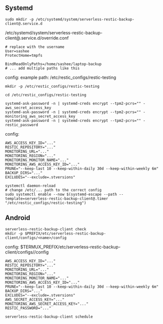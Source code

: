 ## Systemd

```
sudo mkdir -p /etc/systemd/system/serverless-restic-backup-client@.service.d
```

/etc/systemd/system/serverless-restic-backup-client@.service.d/override.conf

```
# replace with the username
User=sashee
ProtectHome=tmpfs

BindReadOnlyPaths=/home/sashee/laptop-backup
# ... add multiple paths like this
```

config: example path: /etc/restic_configs/restic-testing

```
mkdir -p /etc/restic_configs/restic-testing
```

```
cd /etc/restic_configs/restic-testing

systemd-ask-password -n | systemd-creds encrypt --tpm2-pcrs="" - aws_secret_access_key
systemd-ask-password -n | systemd-creds encrypt --tpm2-pcrs="" - monitoring_aws_secret_access_key
systemd-ask-password -n | systemd-creds encrypt --tpm2-pcrs="" - restic_password
```

config:

```
AWS_ACCESS_KEY_ID="..."
RESTIC_REPOSITORY="..."
MONITORING_URL="..."
MONITORING_REGION="..."
MONITORING_MONITOR_NAME="..."
MONITORING_AWS_ACCESS_KEY_ID="..."
PRUNE="--keep-last 10 --keep-within-daily 30d --keep-within-weekly 6m"
BACKUP_DIRS="..."
EXCLUDES="--exclude=.stversions"
```

```
systemctl daemon-reload
# change /etc/... path to the correct config
sudo systemctl enable --now $(systemd-escape --path --template=serverless-restic-backup-client@.timer "/etc/restic_configs/restic-testing")
```

## Android

```
serverless-restic-backup-client check
mkdir -p $PREFIX/etc/serverless-restic-backup-client/configs/<name>/config
```

config: $TERMUX_PREFIX/etc/serverless-restic-backup-client/configs/<name>/config

```
AWS_ACCESS_KEY_ID="..."
RESTIC_REPOSITORY="..."
MONITORING_URL="..."
MONITORING_REGION="..."
MONITORING_MONITOR_NAME="..."
MONITORING_AWS_ACCESS_KEY_ID="..."
PRUNE="--keep-last 10 --keep-within-daily 30d --keep-within-weekly 6m"
BACKUP_DIRS="..."
EXCLUDES="--exclude=.stversions"
AWS_SECRET_ACCESS_KEY="..."
MONITORING_AWS_SECRET_ACCESS_KEY="..."
RESTIC_PASSWORD="..."
```

```
serverless-restic-backup-client schedule
```


